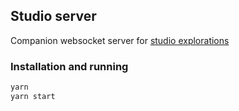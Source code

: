## Studio server

Companion websocket server for [studio explorations](https://github.com/kristjanjansen/studio_playground)

### Installation and running

```sh
yarn
yarn start
```